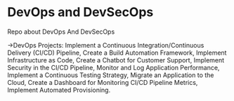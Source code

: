 # DevOps and DevSecOps

Repo about DevOps And DevSecOps

->DevOps Projects: Implement a Continuous Integration/Continuous Delivery (CI/CD) Pipeline, Create a Build Automation Framework, Implement Infrastructure as Code, Create a Chatbot for Customer Support, Implement Security in the CI/CD Pipeline, Monitor and Log Application Performance, Implement a Continuous Testing Strategy, Migrate an Application to the Cloud, Create a Dashboard for Monitoring CI/CD Pipeline Metrics, Implement Automated Provisioning.
